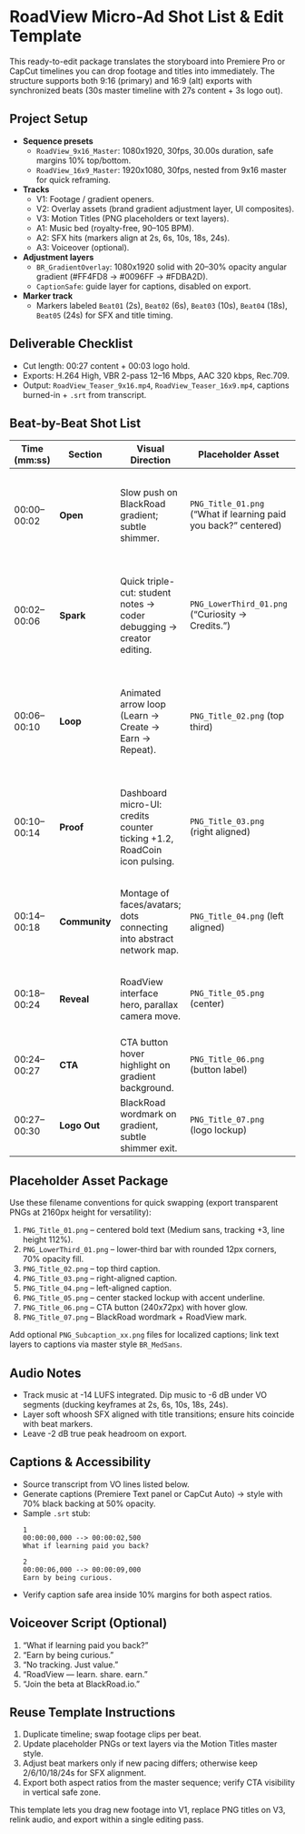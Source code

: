 # RoadView Micro-Ad Shot List & Edit Template

This ready-to-edit package translates the storyboard into Premiere Pro or CapCut timelines you can drop footage and titles into immediately. The structure supports both 9:16 (primary) and 16:9 (alt) exports with synchronized beats (30s master timeline with 27s content + 3s logo out).

## Project Setup
- **Sequence presets**
  - `RoadView_9x16_Master`: 1080x1920, 30fps, 30.00s duration, safe margins 10% top/bottom.
  - `RoadView_16x9_Master`: 1920x1080, 30fps, nested from 9x16 master for quick reframing.
- **Tracks**
  - V1: Footage / gradient openers.
  - V2: Overlay assets (brand gradient adjustment layer, UI composites).
  - V3: Motion Titles (PNG placeholders or text layers).
  - A1: Music bed (royalty-free, 90–105 BPM).
  - A2: SFX hits (markers align at 2s, 6s, 10s, 18s, 24s).
  - A3: Voiceover (optional).
- **Adjustment layers**
  - `BR_GradientOverlay`: 1080x1920 solid with 20–30% opacity angular gradient (#FF4FD8 → #0096FF → #FDBA2D).
  - `CaptionSafe`: guide layer for captions, disabled on export.
- **Marker track**
  - Markers labeled `Beat01` (2s), `Beat02` (6s), `Beat03` (10s), `Beat04` (18s), `Beat05` (24s) for SFX and title timing.

## Deliverable Checklist
- Cut length: 00:27 content + 00:03 logo hold.
- Exports: H.264 High, VBR 2-pass 12–16 Mbps, AAC 320 kbps, Rec.709.
- Output: `RoadView_Teaser_9x16.mp4`, `RoadView_Teaser_16x9.mp4`, captions burned-in + `.srt` from transcript.

## Beat-by-Beat Shot List
| Time (mm:ss) | Section | Visual Direction | Placeholder Asset | Title / On-Screen Copy | Notes |
|--------------|---------|------------------|-------------------|------------------------|-------|
| 00:00–00:02 | **Open** | Slow push on BlackRoad gradient; subtle shimmer. | `PNG_Title_01.png` (“What if learning paid you back?” centered) | “What if learning paid you back?” | Fade in music (ambient pads). Maintain 20% gradient overlay. |
| 00:02–00:06 | **Spark** | Quick triple-cut: student notes → coder debugging → creator editing. | `PNG_LowerThird_01.png` (“Curiosity → Credits.”) | “Curiosity → Credits.” | Add 1–2 frame whip cuts between shots. Introduce light percussion at 6s. |
| 00:06–00:10 | **Loop** | Animated arrow loop (Learn → Create → Earn → Repeat). | `PNG_Title_02.png` (top third) | “Earn by being curious.” | Use ease-in/out for loop motion. Music adds warm synth pulse. |
| 00:10–00:14 | **Proof** | Dashboard micro-UI: credits counter ticking +1.2, RoadCoin icon pulsing. | `PNG_Title_03.png` (right aligned) | “No tracking. Just value.” | UI numbers animate with smooth ease-out. Layer subtle HUD glow. |
| 00:14–00:18 | **Community** | Montage of faces/avatars; dots connecting into abstract network map. | `PNG_Title_04.png` (left aligned) | “Built with you, not for you.” | Apply quick cut rhythm; add soft camera shake on beat. |
| 00:18–00:24 | **Reveal** | RoadView interface hero, parallax camera move. | `PNG_Title_05.png` (center) | “RoadView — learn. share. earn.” | Sync with swell at 18s. Depth blur ramp to focus UI. |
| 00:24–00:27 | **CTA** | CTA button hover highlight on gradient background. | `PNG_Title_06.png` (button label) | “BlackRoad.io • Join the beta” | Add gentle click SFX at 24s; VO optional. |
| 00:27–00:30 | **Logo Out** | BlackRoad wordmark on gradient, subtle shimmer exit. | `PNG_Title_07.png` (logo lockup) | — | Music tail reverb, fade to black at 30s. |

## Placeholder Asset Package
Use these filename conventions for quick swapping (export transparent PNGs at 2160px height for versatility):
1. `PNG_Title_01.png` – centered bold text (Medium sans, tracking +3, line height 112%).
2. `PNG_LowerThird_01.png` – lower-third bar with rounded 12px corners, 70% opacity fill.
3. `PNG_Title_02.png` – top third caption.
4. `PNG_Title_03.png` – right-aligned caption.
5. `PNG_Title_04.png` – left-aligned caption.
6. `PNG_Title_05.png` – center stacked lockup with accent underline.
7. `PNG_Title_06.png` – CTA button (240x72px) with hover glow.
8. `PNG_Title_07.png` – BlackRoad wordmark + RoadView mark.

Add optional `PNG_Subcaption_xx.png` files for localized captions; link text layers to captions via master style `BR_MedSans`.

## Audio Notes
- Track music at -14 LUFS integrated. Dip music to -6 dB under VO segments (ducking keyframes at 2s, 6s, 10s, 18s, 24s).
- Layer soft whoosh SFX aligned with title transitions; ensure hits coincide with beat markers.
- Leave -2 dB true peak headroom on export.

## Captions & Accessibility
- Source transcript from VO lines listed below.
- Generate captions (Premiere Text panel or CapCut Auto) → style with 70% black backing at 50% opacity.
- Sample `.srt` stub:
  ```
  1
  00:00:00,000 --> 00:00:02,500
  What if learning paid you back?

  2
  00:00:06,000 --> 00:00:09,000
  Earn by being curious.
  ```
- Verify caption safe area inside 10% margins for both aspect ratios.

## Voiceover Script (Optional)
1. “What if learning paid you back?”
2. “Earn by being curious.”
3. “No tracking. Just value.”
4. “RoadView — learn. share. earn.”
5. “Join the beta at BlackRoad.io.”

## Reuse Template Instructions
1. Duplicate timeline; swap footage clips per beat.
2. Update placeholder PNGs or text layers via the Motion Titles master style.
3. Adjust beat markers only if new pacing differs; otherwise keep 2/6/10/18/24s for SFX alignment.
4. Export both aspect ratios from the master sequence; verify CTA visibility in vertical safe zone.

This template lets you drag new footage into V1, replace PNG titles on V3, relink audio, and export within a single editing pass.
